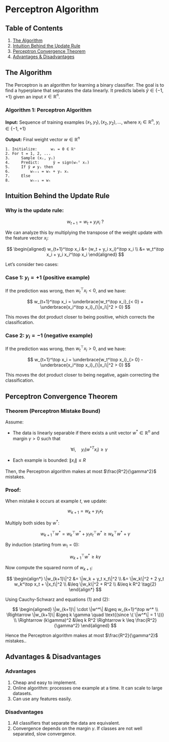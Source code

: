 # Perceptron Algorithm

## Table of Contents

1. [The Algorithm](#the-algorithm)
2. [Intuition Behind the Update Rule](#intuition-behind-the-update-rule)
3. [Perceptron Convergence Theorem](#perceptron-convergence-theorem)
4. [Advantages & Disadvantages](#advantages--disadvantages)

## The Algorithm

The Perceptron is an algorithm for learning a binary classifier. The goal is to find a hyperplane that separates the data linearly. It predicts labels $\hat{y} \in \{-1, +1\}$ given an input $x \in \mathbb{R}^n$.

### **Algorithm 1: Perceptron Algorithm**

**Input:** Sequence of training examples $(x_1, y_1), (x_2, y_2), \ldots$, where $x_i \in \mathbb{R}^n$, $y_i \in \{-1, +1\}$

**Output:** Final weight vector $w \in \mathbb{R}^n$

```text
1. Initialize:      w₁ = 0 ∈ ℝⁿ
2. For t = 1, 2, ...
3.     Sample (xᵢ, yᵢ)
4.     Predict:      ŷ = sign(wₜᵀ xᵢ)
5.     If ŷ ≠ yᵢ then
6.         wₜ₊₁ = wₜ + yᵢ xᵢ
7.     Else
8.         wₜ₊₁ = wₜ
```

## Intuition Behind the Update Rule

### Why is the update rule:

$$
w_{t+1} = w_t + y_i x_i\ ?
$$

We can analyze this by multiplying the transpose of the weight update with the feature vector $x_i$:

$$
\begin{aligned}
w_{t+1}^\top x_i &= (w_t + y_i x_i)^\top x_i \\
                 &= w_t^\top x_i + y_i x_i^\top x_i
\end{aligned}
$$

Let’s consider two cases:

### Case 1: $y_i = +1$ (positive example)

If the prediction was wrong, then $w_t^\top x_i < 0$, and we have:

$$
w_{t+1}^\top x_i = \underbrace{w_t^\top x_i}_{< 0} + \underbrace{x_i^\top x_i}_{\|x_i\|^2 > 0}
$$

This moves the dot product closer to being positive, which corrects the classification.

### Case 2: $y_i = -1$ (negative example)

If the prediction was wrong, then $w_t^\top x_i > 0$, and we have:

$$
w_{t+1}^\top x_i = \underbrace{w_t^\top x_i}_{> 0} - \underbrace{x_i^\top x_i}_{\|x_i\|^2 > 0}
$$

This moves the dot product closer to being negative, again correcting the classification.

## Perceptron Convergence Theorem

### **Theorem (Perceptron Mistake Bound)**

Assume:

* The data is linearly separable if there exists a unit vector $w^* \in \mathbb{R}^n$ and margin $\gamma > 0$ such that

  $$
  \forall i,\quad y_i (w^{*T} x_i) \geq \gamma
  $$
* Each example is bounded: $\|x_i\| \leq R$

Then, the Perceptron algorithm makes at most $\frac{R^2}{\gamma^2}$ mistakes.

### **Proof:**

When mistake $k$ occurs at example $t$, we update:

$$
w_{k+1} = w_k + y_t x_t
$$

Multiply both sides by $w^*$:

$$
w_{k+1}^\top w^* = w_k^\top w^* + y_t x_t^\top w^* \geq w_k^\top w^* + \gamma
$$

By induction (starting from $w_1 = 0$):

$$
w_{k+1}^\top w^* \geq k \gamma \tag{1}
$$

Now compute the squared norm of $w_{k+1}$:

$$
\begin{align*}
\|w_{k+1}\|^2 &= \|w_k + y_t x_t\|^2 \\
              &= \|w_k\|^2 + 2 y_t w_k^\top x_t + \|x_t\|^2 \\
              &\leq \|w_k\|^2 + R^2 \\
              &\leq k R^2 \tag{2}
\end{align*}
$$

Using Cauchy-Schwarz and equations (1) and (2):

$$
\begin{aligned}
\|w_{k+1}\| \cdot \|w^*\| &\geq w_{k+1}^\top w^* \\
\Rightarrow \|w_{k+1}\| &\geq k \gamma \quad \text{(since \( \|w^*\| = 1 \))} \\
\Rightarrow (k\gamma)^2 &\leq k R^2 \Rightarrow k \leq \frac{R^2}{\gamma^2}
\end{aligned}
$$

Hence the Perceptron algorithm makes at most $\frac{R^2}{\gamma^2}$ mistakes..

## Advantages & Disadvantages

### Advantages

1. Cheap and easy to implement.
2. Online algorithm: processes one example at a time. It can scale to large datasets.
3. Can use any features easily.

### Disadvantages

1. All classifiers that separate the data are equivalent.
2. Convergence depends on the margin $\gamma$. If classes are not well separated, slow convergence.